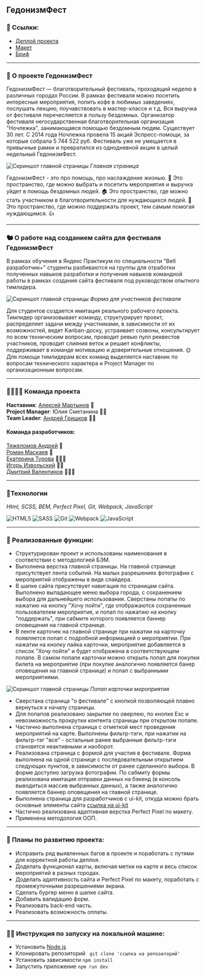 ## ГедонизмФест

### 🍷 Cсылки:

* [Деплой проекта](https://andrey-grishkov.github.io/gedonizm-fest/)
* [Макет](https://www.figma.com/file/c3aY4aPf79ICMTqoC4AKLo/%D0%9D%D0%BE%D1%87%D0%BB%D0%B5%D0%B6%D0%BA%D0%B0-(Polished)?type=design&node-id=1990-8993&mode=design&t=63Z1nrqxJtVicqFe-0)
* [Бриф](https://www.notion.so/praktikum/e00621ea66de465ca2e38149bb322ab4)

___

### 🍇 О проекте ГедонизмФест

ГедонизмФест — благотворительный фестиваль, проходящий неделю в различных городах России.
В рамках фестиваля можно посетить интересные мероприятия, попить кофе в любимых заведениях, послушать лекцию,
поучавствовать в мастер-классе и т.д. Вся выручка от фестиваля перечесляется в пользу бездомных.
Организатор фестиваля негосударственная благотворительная организация "Ночлежка", занимающаяся помощью бездомным людям. Существует 30 лет.
С 2014 года Ночлежка провела 15 акций Эспресс-помощи, за которые собрала 5 744 522 руб.
Фестиваль уже не умещается в привычные рамки и превратился из однодневной акции в целый недельный ГедонизмФест.

![Скриншот главной страницы](./src/images/main-screenshot.png)
*Главная страница*

ГедонизмФест - это про помощь, про наслаждение жизнью. 🦥
Это пространство, где можно выбрать и посетить мероприятия и выручка уйдет в помощь бездомных людей. 🏠
Это пространство, где можно стать участником в благотворительности для нуждающихся людей. 🤸
Это пространство, где можно поддержать проект, тем самым помогая нуждающимся. 👍
___

### 🐿️ О работе над созданием сайта для фестиваля ГедонизмФест

В рамках обучения в Яндекс Практикум по специальности "Веб разработчик+" студенты разбиваются
на группы для отработки полученных навыков разработки и получения навыков командной работы
в рамках создания сайта фестиваля под руководством опытного тимлидера.

![Скриншот главной страницы](./src/images/ivent-screenshot.png)
*Форма для участников фестиваля*

Для студентов создается имитация реального рабочего проекта. Тимлидер организовывает команду, структурирует проект,
распределяет задачи между участниками, в зависимости от их возможностей, ведет Kanban-доску, устраивает созвоны,
консультирует по всем техническим вопросам, проводит ревью пулл реквестов участников, проводит слияния веток и решает
конфликты, поддерживает в команде мотивацию и доверительные отношения. 🌞
Для помощи тимлидерам всех команд выделяется наставник по вопросам технического характера
и Project Manager по организационным вопросам.

___

### 👨‍👨‍👦‍👦 Команда проекта

__Наставник__: [Алексей Мартынов](https://github.com/FenixDeveloper) 🏇\
__Project Manager__: Юлия Сметанина 🏌🏻\
__Team Leader__: [Андрей Гришков](https://github.com/Andrey-Grishkov) 🏋🏼‍️

#### Команда разработчиков:
[Тяжеломов Андрей](https://github.com/tyazhelomov) 🏃\
[Роман Маскаев](https://github.com/polpotcamp) 🤺\
[Екатерина Турова](https://github.com/turovaes) 🤸🏻‍♀️\
[Игорь Извольский](https://github.com/Izvolsky) 🚴‍♀️\
[Дмитрий Валентинов](https://github.com/ValentinovDmitrii) ⛹🏽‍♂️

___

### 🏸Технологии
*Html, SCSS, BEM, Perfect Pixel, Git, Webpack, JavaScript*

![HTML5](https://img.shields.io/badge/html5-%23E34F26.svg?style=for-the-badge&logo=html5&logoColor=white)
![SASS](https://img.shields.io/badge/SASS-hotpink.svg?style=for-the-badge&logo=SASS&logoColor=white)
![Git](https://img.shields.io/badge/git-%23F05033.svg?style=for-the-badge&logo=git&logoColor=white)
![Webpack](https://img.shields.io/badge/webpack-%238DD6F9.svg?style=for-the-badge&logo=webpack&logoColor=black)
![JavaScript](https://img.shields.io/badge/javascript-%23323330.svg?style=for-the-badge&logo=javascript&logoColor=%23F7DF1E)

___
### 🥊 Реализованные функции:
* Структурирован проект и использованы наименования в соответствии с методологией БЭМ.
* Выполнена верстка главной страницы. На главной странице присутствует лента событий. На малых разрешениях фотографии с
  мероприятий отображены в виде слайдера.
* В шапке сайта присутствует навигация по страницам сайта. Выполнено
  выпадающее меню выбора города, с сохранением выбора для дальнейшего использования.
  Сверстаны попапы по нажатию на кнопку "Хочу пойти", где отображаются сохраненные пользователем мероприятия,
  и попап по нажатию на кнопку "поддержать", при сабмите которого появляется баннер оповещения на главной странице.
* В ленте карточек на главной странице при нажатии на карточку появляется попап с подробной информацией о мероприятии.
  При нажатии на кнопку лайка карточки, мероприятие добавляется в список "Хочу пойти" и будет отображена в соответствующем попапе.
  В самом попапе карточки можно открыть попап для покупки билета на мероприятие (при покупке аналогично появляется банер
  оповещения на главной странице) и попап с выбранными мероприятиями.

![Скриншот главной страницы](./src/images/ivent-card-screenshot.png)
*Попап карточки мероприятия*

* Сверстана страница "о фестивале" с кнопкой позволяющей плавно вернуться к началу страницы.
* Для попапов реализовано закрытие по оверлею, по кнопке Esc и невозможность прокрутки контента страницы при открытом попапе.
* Частично выполнена страница с отметкой мест проведения мероприятий на карте. Выполнены фильтр-тэги, при нажатии на
  фильтр-тэг "все" - остальные ранее выбранные фильтр-тэги становятся неактивными и наоборот.
* Реализована страница с формой для участия в фестивале. Форма выполнена на одной странице с последовательным открытием
  следующих пунктов, в зависимости от ранее сделанного выбора. В форме доступно загрузка фотографии.
  По сабмиту формы реализована имитация отправки данных на бэкенд (в консоль выводиться массив выбранных данных), а также аналогично
  появляется баннер оповещения на главной странице.
* Выполнена страница для разработчиков с ui-kit, откуда можно брать основные элементы сайта
  [ссылка на ui-kit](https://andrey-grishkov.github.io/gedonizm-fest/ui-kit.html)
* Частично реализована адаптивная верстка Perfect Pixel по макету.
* Применена методология ООП.

___

### 🤼  Планы по развитию проекта:
* Исправить ряд выявленных багов в проекте и поработать с путями для корректной работы деплоя.
* Доделать функционал карты, включая метки на карте и весь список мероприятий в разных городах.
* Доделать адаптивность сайта и Perfect Pixel по макету, поработать с промежуточными разрешениями экрана.
* Сделать бургер меню в шапке сайта.
* Добавить валидацию форм.
* Реализовать back-end часть.
* Реализовать возможность оплаты.
___

### 🏂🏻 Инструкция по запуску на локальной машине:
* Установить [Node.js](https://nodejs.org/ru/)
* Клонировать репозиторий ``` git clone 'ссылка на репозиторий'```
* Установить зависимости ``` npm install ```
* Запустить приложение ``` npm run dev ```
